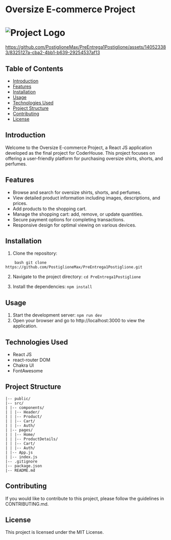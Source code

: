 # Oversize E-commerce Project

# ![Project Logo](https://firebasestorage.googleapis.com/v0/b/testing2-ddfc5.appspot.com/o/cringeEdit.jpeg?alt=media&token=6c0a00d0-879f-4d62-a540-5f08f0c106b1)

https://github.com/PostiglioneMax/PreEntrega1Postiglione/assets/140523383/8325127a-cba2-4bb1-b639-29254537af13

## Table of Contents

-   [Introduction](#introduction)
-   [Features](#features)
-   [Installation](#installation)
-   [Usage](#usage)
-   [Technologies Used](#technologies-used)
-   [Project Structure](#project-structure)
-   [Contributing](#contributing)
-   [License](#license)

## Introduction

Welcome to the Oversize E-commerce Project, a React JS application developed as the final project for CoderHouse. This project focuses on offering a user-friendly platform for purchasing oversize shirts, shorts, and perfumes.

## Features

-   Browse and search for oversize shirts, shorts, and perfumes.
-   View detailed product information including images, descriptions, and prices.
-   Add products to the shopping cart.
-   Manage the shopping cart: add, remove, or update quantities.
-   Secure payment options for completing transactions.
-   Responsive design for optimal viewing on various devices.

## Installation

1. Clone the repository:

```
    bash git clone https://github.com/PostiglioneMax/PreEntrega1Postiglione.git
```

2. Navigate to the project directory:
   `cd PreEntrega1Postiglione`

3. Install the dependencies: `npm install`

## Usage

1. Start the development server: `npm run dev`
2. Open your browser and go to http://localhost:3000 to view the application.

## Technologies Used

-   React JS
-   react-router DOM
-   Chakra UI
-   FontAwesome

## Project Structure

```
|-- public/
|-- src/
| |-- components/
| | |-- Header/
| | |-- Product/
| | |-- Cart/
| | |-- Auth/
| |-- pages/
| | |-- Home/
| | |-- ProductDetails/
| | |-- Cart/
| | |-- Auth/
| |-- App.js
| |-- index.js
|-- .gitignore
|-- package.json
|-- README.md
```

## Contributing

If you would like to contribute to this project, please follow the guidelines in CONTRIBUTING.md.

## License

This project is licensed under the MIT License.

